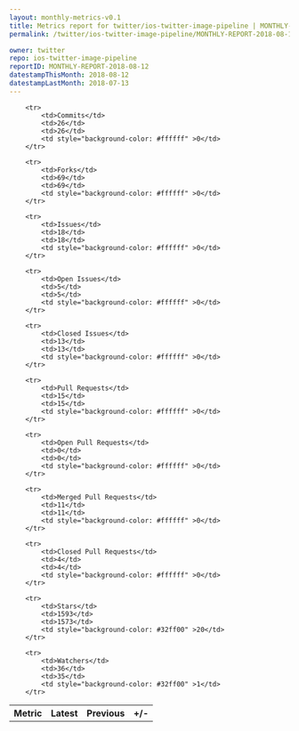 ```yaml
---
layout: monthly-metrics-v0.1
title: Metrics report for twitter/ios-twitter-image-pipeline | MONTHLY-REPORT-2018-08-12 | 2018-08-12
permalink: /twitter/ios-twitter-image-pipeline/MONTHLY-REPORT-2018-08-12/

owner: twitter
repo: ios-twitter-image-pipeline
reportID: MONTHLY-REPORT-2018-08-12
datestampThisMonth: 2018-08-12
datestampLastMonth: 2018-07-13
---
```



<table style="width: 100%;">
    <tr>
        <th>Metric</th>
        <th>Latest</th>
        <th>Previous</th>
        <th>+/-</th>
    </tr>

        <tr>
            <td>Commits</td>
            <td>26</td>
            <td>26</td>
            <td style="background-color: #ffffff" >0</td>
        </tr>
        
        <tr>
            <td>Forks</td>
            <td>69</td>
            <td>69</td>
            <td style="background-color: #ffffff" >0</td>
        </tr>
        
        <tr>
            <td>Issues</td>
            <td>18</td>
            <td>18</td>
            <td style="background-color: #ffffff" >0</td>
        </tr>
        
        <tr>
            <td>Open Issues</td>
            <td>5</td>
            <td>5</td>
            <td style="background-color: #ffffff" >0</td>
        </tr>
        
        <tr>
            <td>Closed Issues</td>
            <td>13</td>
            <td>13</td>
            <td style="background-color: #ffffff" >0</td>
        </tr>
        
        <tr>
            <td>Pull Requests</td>
            <td>15</td>
            <td>15</td>
            <td style="background-color: #ffffff" >0</td>
        </tr>
        
        <tr>
            <td>Open Pull Requests</td>
            <td>0</td>
            <td>0</td>
            <td style="background-color: #ffffff" >0</td>
        </tr>
        
        <tr>
            <td>Merged Pull Requests</td>
            <td>11</td>
            <td>11</td>
            <td style="background-color: #ffffff" >0</td>
        </tr>
        
        <tr>
            <td>Closed Pull Requests</td>
            <td>4</td>
            <td>4</td>
            <td style="background-color: #ffffff" >0</td>
        </tr>
        
        <tr>
            <td>Stars</td>
            <td>1593</td>
            <td>1573</td>
            <td style="background-color: #32ff00" >20</td>
        </tr>
        
        <tr>
            <td>Watchers</td>
            <td>36</td>
            <td>35</td>
            <td style="background-color: #32ff00" >1</td>
        </tr>
        
</table>
